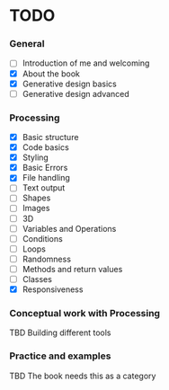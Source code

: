 # TODO

### General

- [ ] Introduction of me and welcoming
- [x] About the book
- [x] Generative design basics
- [ ] Generative design advanced

### Processing

- [x] Basic structure
- [x] Code basics
- [x] Styling
- [x] Basic Errors
- [x] File handling
- [ ] Text output
- [ ] Shapes
- [ ] Images
- [ ] 3D
- [ ] Variables and Operations
- [ ] Conditions
- [ ] Loops
- [ ] Randomness
- [ ] Methods and return values
- [ ] Classes
- [x] Responsiveness

### Conceptual work with Processing

TBD Building different tools

### Practice and examples

TBD The book needs this as a category